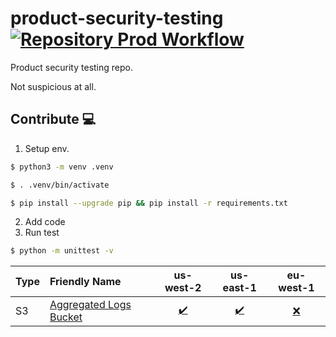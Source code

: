 # product-security-testing [![Repository Prod Workflow](https://github.com/gdcorp-infosec/product-security-testing/actions/workflows/cicd-prod.yml/badge.svg?branch=main)](https://github.com/gdcorp-infosec/product-security-testing/actions/workflows/cicd-prod.yml)

Product security testing repo.

Not suspicious at all.

## Contribute 💻

1. Setup env.

```bash
$ python3 -m venv .venv

$ . .venv/bin/activate

$ pip install --upgrade pip && pip install -r requirements.txt
```

2. Add code
3. Run test

```bash
$ python -m unittest -v
```
| Type | Friendly Name | us-west-2 | us-east-1 | eu-west-1 |
| :--- | :--- | :---: | :---: | :---: |
| S3 | [Aggregated Logs Bucket](#aggregated-logs-bucket) | [:heavy_check_mark:][aggregated-logs-us-west-2] | [:heavy_check_mark:][aggregated-logs-us-east-1] | [:x:][aggregated-logs-eu-west-1] |

[aggregated-logs-us-west-2]:(/sceptre/config/non-pci/dev-private/us-west-2/s3/aggregated-logs.yaml)
[aggregated-logs-us-east-1]:(/sceptre/config/non-pci/dev-private/us-east-1/s3/aggregated-logs.yaml)
[aggregated-logs-eu-west-1]:(/sceptre/config/non-pci/dev-private/eu-west-1/s3/aggregated-logs.yaml)
